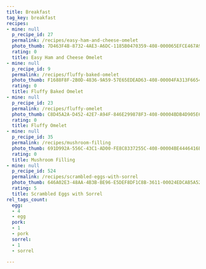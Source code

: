 ```yaml
---
title: Breakfast
tag_key: breakfast
recipes:
- mine: null
  p_recipe_id: 27
  permalink: /recipes/easy-ham-and-cheese-omelet
  photo_thumb: 7D463F4B-8732-4AE3-A6DC-1185B0470359-408-000065EFCE467A94.jpg
  rating: 0
  title: Easy Ham and Cheese Omelet
- mine: null
  p_recipe_id: 9
  permalink: /recipes/fluffy-baked-omelet
  photo_thumb: F1688F8F-2B0D-4836-9A59-57E65EDEAD63-408-00004FA313F6654D.jpg
  rating: 0
  title: Fluffy Baked Omelet
- mine: null
  p_recipe_id: 23
  permalink: /recipes/fluffy-omelet
  photo_thumb: C8D45A2A-D452-42E7-A94F-846E299878F3-408-00004BDB4D905E65.jpg
  rating: 0
  title: Fluffy Omelet
- mine: null
  p_recipe_id: 35
  permalink: /recipes/mushroom-filling
  photo_thumb: 691D992A-556C-43C1-AD00-FE8C8337255C-408-00004BE4446416EA.jpg
  rating: 0
  title: Mushroom Filling
- mine: null
  p_recipe_id: 524
  permalink: /recipes/scrambled-eggs-with-sorrel
  photo_thumb: 646A02E3-48AA-4B3B-BE96-E5DEF8DF1C8B-3611-00024EDCAB5A528C.jpg
  rating: 5
  title: Scrambled Eggs with Sorrel
rel_tags_count:
  egg:
  - 4
  - egg
  pork:
  - 1
  - pork
  sorrel:
  - 1
  - sorrel

---
```

